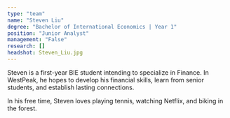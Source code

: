 ```yaml
---
type: "team"
name: "Steven Liu"
degree: "Bachelor of International Economics | Year 1"
position: "Junior Analyst"
management: "False"
research: []
headshot: Steven_Liu.jpg
---
```


Steven is a first-year BIE student intending to specialize in Finance. In WestPeak, he hopes to develop his financial skills, learn from senior students, and establish lasting connections.

In his free time, Steven loves playing tennis, watching Netflix, and biking in the forest.
